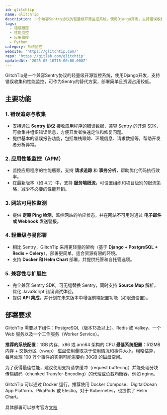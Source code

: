 ```yaml
---
id: glitchtip
name: GlitchTip
description: 一个兼容Sentry协议的轻量级开源监控系统，使用Django开发，支持错误收集和性能监控，可作为Sentry的替代方案，部署简单且资源占用较低
tags:
  - 错误跟踪
  - 性能监控
  - 应用监控
  - Python
category: 系统监控
website: 'https://glitchtip.com/'
repo: 'https://gitlab.com/glitchtip'
updatedAt: '2025-05-10T15:00:00.000Z'
---
```


GlitchTip是一个兼容Sentry协议的轻量级开源监控系统，使用Django开发，支持错误收集和性能监控，可作为Sentry的替代方案，部署简单且资源占用较低。

## 主要功能

### 1. **错误追踪与收集**  
- 支持通过 **Sentry 协议** 接收应用程序的错误数据，兼容 Sentry 的开源 SDK，可收集并组织错误信息，方便开发者快速定位和修复问题。  
- 提供基本的错误报告功能，包括堆栈跟踪、环境信息、请求数据等，帮助开发者分析异常。  

### 2. **应用性能监控（APM）**  
- 监控应用程序的性能瓶颈，支持 **请求追踪** 和 **事务分析**，帮助优化代码执行效率。  
- 在最新版本（如 4.2）中，支持 **服务端限流**，可设置组织和项目级别的限流策略，减少不必要的性能开销。  

### 3. **网站可用性监测**  
- 提供 **定期 Ping 检测**，监控网站的响应状态，并在网站不可用时通过 **电子邮件或 Webhook** 发送警报。  

### 4. **轻量级与易部署**  
- 相比 Sentry，GlitchTip 采用更轻量的架构（基于 **Django + PostgreSQL + Redis + Celery**），部署更简单，适合资源有限的环境。  
- 支持 **Docker 和 Helm Chart** 部署，并提供托管和自托管选项。  

### 5. **兼容性与扩展性**  
- 完全兼容 Sentry SDK，可无缝替换 Sentry，同时支持 **Source Map** 解析，优化 JavaScript 错误调试体验。  
- 提供 **API 集成**，并计划在未来版本中增强前端配置功能（如限流设置）。  

## 部署要求

GlitchTip 需要以下组件：PostgreSQL（版本13及以上）、Redis 或 Valkey、一个 Web 服务以及一个工作服务（Worker Service）。

**推荐的系统配置**：1GB 内存，x86 或 arm64 架构的 CPU
**最低系统配置**：512MB 内存 + 交换分区（swap）
磁盘使用量取决于使用情况和事件大小。粗略估算，每月处理 100 万个事件的实例可能需要约 30GB 的磁盘空间。

为了获得最佳性能，建议使用支持请求缓冲（request buffering）并能处理分块传输编码（chunked Transfer-Encoding）的代理或负载均衡器，例如 nginx。

GlitchTip 可以通过 Docker 运行。推荐使用 Docker Compose、DigitalOcean App Platform、PikaPods 或 Elestio。对于 Kubernetes，也提供了 Helm Chart。

具体部署可以参考官方[文档](https://glitchtip.com/documentation/install)